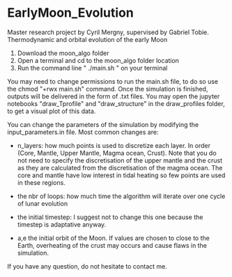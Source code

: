 # EarlyMoon_Evolution
Master research project by Cyril Mergny, supervised by Gabriel Tobie.
Thermodynamic and orbital evolution of the early Moon

1. Download the moon_algo folder
2. Open a terminal and cd to the moon_algo folder location
3. Run the command line " ./main.sh " on your terminal 

You may need to change permissions to run the main.sh file, to do so use the chmod "+rwx main.sh" command.
Once the simulation is finished, outputs will be delivered in the form of .txt files. You may open the jupyter notebooks "draw_Tprofile" and "draw_structure" in the draw_profiles folder, to get a visual plot of this data.


You can change the parameters of the simulation by modifying the input_parameters.in file. Most common changes are:

- n_layers: how much points is used to discretize each layer. In order (Core, Mantle, Upper Mantle, Magma ocean, Crust). Note that you do not need to specify the discretisation of the upper mantle and the crust as they are calculated from the discretisation of the magma ocean. The core and mantle have low interest in tidal heating so few points are used in these regions.

- the nbr of loops: how much time the algorithm will iterate over one cycle of lunar evolution

- the initial timestep: I suggest not to change this one because the timestep is adaptative anyway. 

- a,e the initial orbit of the Moon. If values are chosen to close to the Earth, overheating of the crust may occurs and cause flaws in the simulation.

If you have any question, do not hesitate to contact me.


